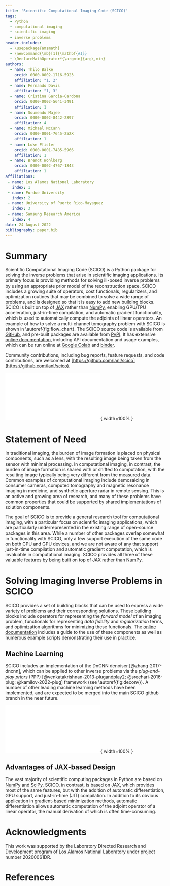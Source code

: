 ```yaml
---
title: 'Scientific Computational Imaging Code (SCICO)'
tags:
  - Python
  - computational imaging
  - scientific imaging
  - inverse problems
header-includes:
  - \usepackage{amsmath}
  - \newcommand{\mb}[1]{\mathbf{#1}}
  - \DeclareMathOperator*{\argmin}{arg\,min}
authors:
  - name: Thilo Balke
    orcid: 0000-0002-1716-5923
    affiliation: "1, 2"
  - name: Fernando Davis
    affiliation: "1, 3"
  - name: Cristina Garcia-Cardona
    orcid: 0000-0002-5641-3491
    affiliation: 1
  - name: Soumendu Majee
    orcid: 0000-0002-8442-2897
    affiliation: 4
  - name: Michael McCann
    orcid: 0000-0001-7645-252X
    affiliation: 1
  - name: Luke Pfister
    orcid: 0000-0001-7485-5966
    affiliation: 1
  - name: Brendt Wohlberg
    orcid: 0000-0002-4767-1843
    affiliation: 1
affiliations:
 - name: Los Alamos National Laboratory
   index: 1
 - name: Purdue University
   index: 2
 - name: University of Puerto Rico-Mayaguez
   index: 3
 - name: Samsung Research America
   index: 4
date: 24 August 2022
bibliography: paper.bib
---
```


# Summary

Scientific Computational Imaging Code (SCICO) is a Python package for solving the inverse problems that arise in scientific imaging applications. Its primary focus is providing methods for solving ill-posed inverse problems by using an appropriate prior model of the reconstruction space. SCICO includes a growing suite of operators, cost functionals, regularizers, and optimization routines that may be combined to solve a wide range of problems, and is designed so that it is easy to add new building blocks. SCICO is built on top of [JAX](https://jax.readthedocs.io/en/latest/) rather than [NumPy](https://numpy.org/), enabling GPU/TPU acceleration, just-in-time compilation, and automatic gradient functionality,
which is used to automatically compute the adjoints of linear operators.
An example of how to solve a multi-channel tomography problem with SCICO is shown in \autoref{fig:flow_chart}. The SCICO source code is available from [GitHub](https://github.com/lanl/scico), and pre-built packages are available from [PyPI](https://github.com/lanl/scico). It has extensive [online documentation](https://scico.rtfd.io/), including API documentation and usage examples, which can be run online at [Google Colab](https://colab.research.google.com/github/lanl/scico-data/blob/colab/notebooks/index.ipynb) and [binder](https://mybinder.org/v2/gh/lanl/scico-data/binder?labpath=notebooks%2Findex.ipynb).

Community contributions, including bug reports, feature requests, and code contributions, are welcomed at [https://github.com/lanl/scico](https://github.com/lanl/scico).

![Solving a multi-channel tomography problem with SCICO.\label{fig:flow_chart}](figures/flow_chart.pdf){ width=100% }


# Statement of Need

In traditional imaging, the burden of image formation is placed on physical components, such as a lens, with the resulting image being taken from the sensor with minimal processing. In computational imaging, in contrast, the burden of image formation is shared with or shifted to computation, with the resulting image typically being very different from the measured data. Common examples of computational imaging include demosaicing in consumer cameras, computed tomography and magnetic resonance imaging in medicine, and synthetic aperture radar in remote sensing. This is an active and growing area of research, and many of these problems have common properties that could be supported by shared implementations of solution components.

The goal of SCICO is to provide a general research tool for computational imaging, with a particular focus on scientific imaging applications, which are particularly underrepresented in the existing range of open-source packages in this area. While a number of other packages overlap somewhat in functionality with SCICO, only a few support execution of the same code on both CPU and GPU devices, and we are not aware of any that support just-in-time compilation and automatic gradient computation, which is invaluable in computational imaging. SCICO provides all three of these valuable features by being built on top of [JAX](https://jax.readthedocs.io/en/latest/) rather than [NumPy](https://numpy.org/).


# Solving Imaging Inverse Problems in SCICO

SCICO provides a set of building blocks that can be used to express a wide variety of problems and their corresponding solutions. These building blocks include operators for representing the *forward model* of an imaging problem, functionals for representing *data fidelity* and *regularization* terms, and optimization algorithms for minimizing these functionals. The [online documentation](https://scico.rtfd.io/) includes a guide to the use of these components as well as numerous example scripts demonstrating their use in practice.



## Machine Learning

SCICO includes an implementation of the DnCNN denoiser [@zhang-2017-dncnn], which can be applied to other inverse problems via the *plug-and-play priors* (PPP) [@venkatakrishnan-2013-plugandplay2; @sreehari-2016-plug; @kamilov-2022-plug] framework (see \autoref{fig:deconv}). A number of other leading machine learning methods have been implemented, and are expected to be merged into the main SCICO github branch in the near future.


![Image deconvolution via PPP with DnCNN denoiser.\label{fig:deconv}](figures/deconv_ppp_dncnn.pdf){ width=100% }



## Advantages of JAX-based Design

The vast majority of scientific computing packages in Python are based on
[NumPy](https://numpy.org/) and [SciPy](https://scipy.org/). SCICO, in contrast, is based on [JAX](https://jax.readthedocs.io/en/latest/), which provides most of the same features, but with the addition of automatic differentiation, GPU support, and just-in-time (JIT) compilation. In addition to its obvious application in  gradient-based minimization methods, automatic differentiation allows automatic computation of the adjoint operator of a linear operator, the manual derivation of which is often time-consuming.


# Acknowledgments

This work was supported by the Laboratory Directed Research and Development program of Los Alamos National Laboratory under project number 20200061DR.


# References
